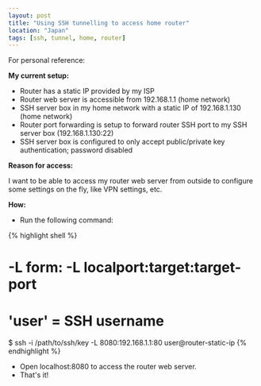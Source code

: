```yaml
---
layout: post
title: "Using SSH tunnelling to access home router"
location: "Japan"
tags: [ssh, tunnel, home, router]
---
```


For personal reference:

**My current setup:**

* Router has a static IP provided by my ISP
* Router web server is accessible from 192.168.1.1 (home network)
* SSH server box in my home network with a static IP of 192.168.1.130 (home network)
* Router port forwarding is setup to forward router SSH port to my SSH server box (192.168.1.130:22)
* SSH server box is configured to only accept public/private key authentication; password disabled

**Reason for access:**

I want to be able to access my router web server from outside to configure some settings on the fly, like VPN settings, etc.

**How:**

* Run the following command:

{% highlight shell %}
# -L form: -L localport:target:target-port
# 'user' = SSH username
$ ssh -i /path/to/ssh/key -L 8080:192.168.1.1:80 user@router-static-ip
{% endhighlight %}

* Open localhost:8080 to access the router web server.
* That's it!
